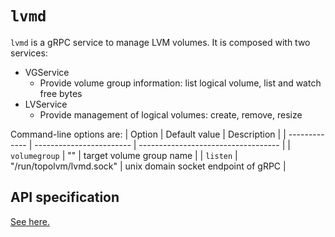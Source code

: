 `lvmd`
======

`lvmd` is a gRPC service to manage LVM volumes.  It is composed with two services:
- VGService
    - Provide volume group information: list logical volume, list and watch free bytes
- LVService
    - Provide management of logical volumes: create, remove, resize

Command-line options are:
|    Option     |      Default value       |             Description             |
| ------------- | ------------------------ | ----------------------------------- |
| `volumegroup` | ""                       | target volume group name            |
| `listen`      | "/run/topolvm/lvmd.sock" | unix domain socket endpoint of gRPC |

API specification
-----------------

[See here.](./lvmd-protocol.md)